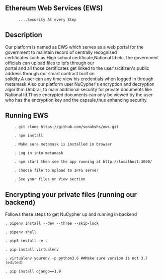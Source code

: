 ## Ethereum Web Services (EWS)
          ....Security At every Step
## Description

Our platform is named as EWS which serves as a web portal for the government to maintain record of centrally recognised       
certificates such as High school certificate,National Id etc.The government officials can upload files to ipfs through our     
portal and all those certificates get linked to the user's/citizen's public address through our smart contract built on       
solidity.A user can any time view his credentials when logged in through metamask.Also our platform user NuCypher's encryption 
and decryption algorithm,Umbral, to main additional security for private documents like National Id.Those encrypted documents 
can only be viewed by the user who has the encryption key and the capsule,thus enhancing security.
      
## Running EWS
        
        . git clone https://github.com/sonakshs/ews.git
        
        . npm install
        
        . Make sure metamask is installed in browser
        
        . Log in into metamask
        
        . npm start then see the app running at http://localhost:3000/
        
        . Choose file to upload to IPFS server
        
        . See your files on View section
        
## Encrypting your private files (running our backend)
 Follows these steps to get NuCypher up and running in backend
 
    . pipenv install --dev --three --skip-lock
    
    . pipenv shell
    
    . pip3 install -e .
    
    . pip install virtualenv
    
    . virtualenv yourenv -p python3.6 ##Make sure version is not 3.7 (edited)

    . pip install django==1.9
        
